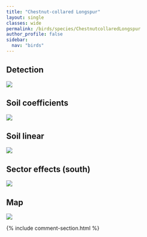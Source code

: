 ```yaml
---
title: "Chestnut-collared Longspur"
layout: single
classes: wide
permalink: /birds/species/ChestnutcollaredLongspur
author_profile: false
sidebar:
  nav: "birds"
---
```


<h2>Detection</h2>

<a href="https://beallen.github.io/DevelopmentWebsite/assets/images/birds/ChestnutcollaredLongspur/det.jpg">
<img src="https://beallen.github.io/DevelopmentWebsite/assets/images/birds/ChestnutcollaredLongspur/det.jpg">
</a>

<h2>Soil coefficients</h2>

<a href="https://beallen.github.io/DevelopmentWebsite/assets/images/birds/ChestnutcollaredLongspur/soilhf.jpg">
<img src="https://beallen.github.io/DevelopmentWebsite/assets/images/birds/ChestnutcollaredLongspur/soilhf.jpg">
</a>

<h2>Soil linear</h2>

<a href="https://beallen.github.io/DevelopmentWebsite/assets/images/birds/ChestnutcollaredLongspur/lin-south.jpg">
<img src="https://beallen.github.io/DevelopmentWebsite/assets/images/birds/ChestnutcollaredLongspur/lin-south.jpg">
</a>

<h2>Sector effects (south)</h2>

<a href="https://beallen.github.io/DevelopmentWebsite/assets/images/birds/ChestnutcollaredLongspur/sector-south.jpg">
<img src="https://beallen.github.io/DevelopmentWebsite/assets/images/birds/ChestnutcollaredLongspur/sector-south.jpg">
</a>

<h2>Map</h2>

<a href="https://beallen.github.io/DevelopmentWebsite/assets/images/birds/ChestnutcollaredLongspur/map.jpg">
<img src="https://beallen.github.io/DevelopmentWebsite/assets/images/birds/ChestnutcollaredLongspur/map.jpg">
</a>

{% include comment-section.html %}
